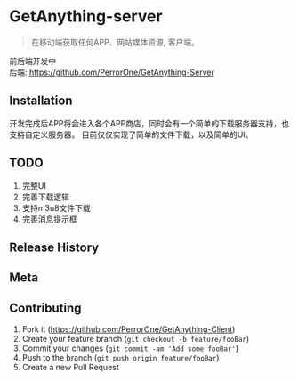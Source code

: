 # GetAnything-server
> 在移动端获取任何APP、网站媒体资源, 客户端。

前后端开发中 <br>
后端: https://github.com/PerrorOne/GetAnything-Server

## Installation
开发完成后APP将会进入各个APP商店，同时会有一个简单的下载服务器支持，也支持自定义服务器。
目前仅仅实现了简单的文件下载，以及简单的UI。
## TODO
1. 完整UI
2. 完善下载逻辑
3. 支持m3u8文件下载
4. 完善消息提示框

## Release History

## Meta

## Contributing

1. Fork it (<https://github.com/PerrorOne/GetAnything-Client>)
2. Create your feature branch (`git checkout -b feature/fooBar`)
3. Commit your changes (`git commit -am 'Add some fooBar'`)
4. Push to the branch (`git push origin feature/fooBar`)
5. Create a new Pull Request
